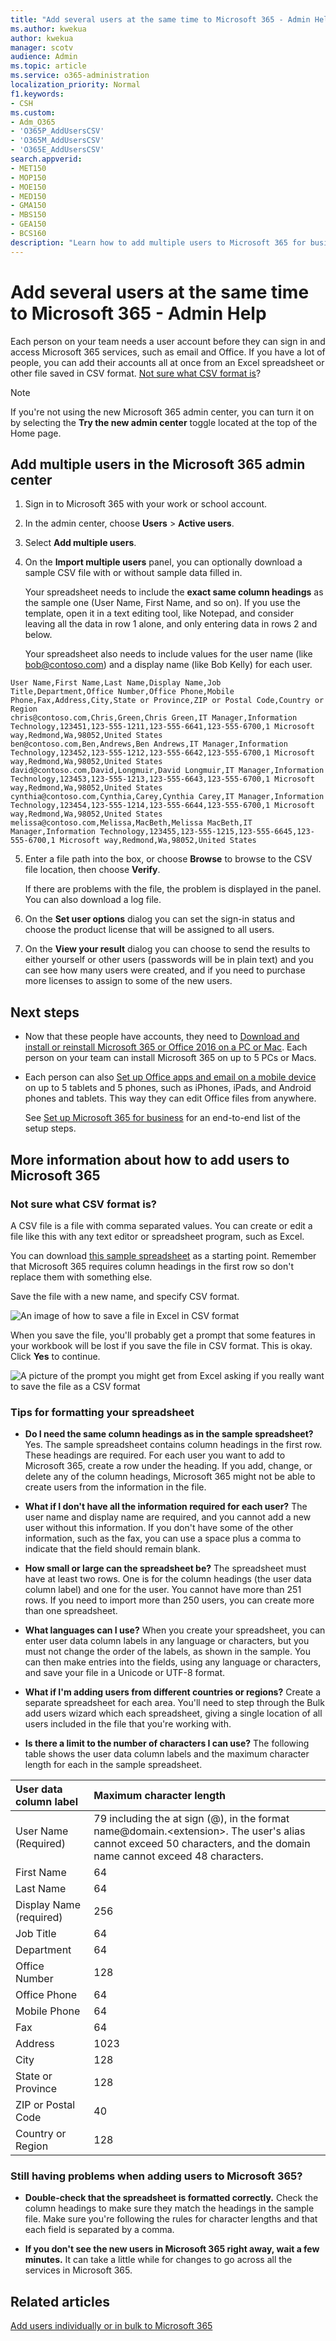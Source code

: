 ```yaml
---
title: "Add several users at the same time to Microsoft 365 - Admin Help"
ms.author: kwekua
author: kwekua
manager: scotv
audience: Admin
ms.topic: article
ms.service: o365-administration
localization_priority: Normal
f1.keywords:
- CSH
ms.custom: 
- Adm_O365
- 'O365P_AddUsersCSV'
- 'O365M_AddUsersCSV'
- 'O365E_AddUsersCSV'
search.appverid:
- MET150
- MOP150
- MOE150
- MED150
- GMA150
- MBS150
- GEA150
- BCS160
description: "Learn how to add multiple users to Microsoft 365 for business from a list in a spreadsheet or other CSV formatted file. Watch a video on YouTube that explains how to add accounts to Microsoft 365. At the end of this process, each user with an account will have a Microsoft 365 mailbox. "
---
```


# Add several users at the same time to Microsoft 365 - Admin Help

Each person on your team needs a user account before they can sign in and access Microsoft 365 services, such as email and Office. If you have a lot of people, you can add their accounts all at once from an Excel spreadsheet or other file saved in CSV format. [Not sure what CSV format is](add-several-users-at-the-same-time.md#not-sure-what-csv-format-is)?
  
> [!NOTE]
> If you're not using the new Microsoft 365 admin center, you can turn it on by selecting the **Try the new admin center** toggle located at the top of the Home page.

## Add multiple users in the Microsoft 365 admin center

1. Sign in to Microsoft 365 with your work or school account.

2. In the admin center, choose **Users** \> **Active users**.

3. Select **Add multiple users**.

4. On the **Import multiple users** panel, you can optionally download a sample CSV file with or without sample data filled in.

    Your spreadsheet needs to include the **exact same column headings** as the sample one (User Name, First Name, and so on). If you use the template, open it in a text editing tool, like Notepad, and consider leaving all the data in row 1 alone, and only entering data in rows 2 and below.

    Your spreadsheet also needs to include values for the user name (like bob@contoso.com) and a display name (like Bob Kelly) for each user.

  ```
  User Name,First Name,Last Name,Display Name,Job Title,Department,Office Number,Office Phone,Mobile Phone,Fax,Address,City,State or Province,ZIP or Postal Code,Country or Region
  chris@contoso.com,Chris,Green,Chris Green,IT Manager,Information Technology,123451,123-555-1211,123-555-6641,123-555-6700,1 Microsoft way,Redmond,Wa,98052,United States
  ben@contoso.com,Ben,Andrews,Ben Andrews,IT Manager,Information Technology,123452,123-555-1212,123-555-6642,123-555-6700,1 Microsoft way,Redmond,Wa,98052,United States
  david@contoso.com,David,Longmuir,David Longmuir,IT Manager,Information Technology,123453,123-555-1213,123-555-6643,123-555-6700,1 Microsoft way,Redmond,Wa,98052,United States
  cynthia@contoso.com,Cynthia,Carey,Cynthia Carey,IT Manager,Information Technology,123454,123-555-1214,123-555-6644,123-555-6700,1 Microsoft way,Redmond,Wa,98052,United States
  melissa@contoso.com,Melissa,MacBeth,Melissa MacBeth,IT Manager,Information Technology,123455,123-555-1215,123-555-6645,123-555-6700,1 Microsoft way,Redmond,Wa,98052,United States
  
  ```

5. Enter a file path into the box, or choose **Browse** to browse to the CSV file location, then choose **Verify**.
  
    If there are problems with the file, the problem is displayed in the panel. You can also download a log file.

6. On the **Set user options** dialog you can set the sign-in status and choose the product license that will be assigned to all users.

7. On the **View your result** dialog you can choose to send the results to either yourself or other users (passwords will be in plain text) and you can see how many users were created, and if you need to purchase more licenses to assign to some of the new users.

## Next steps

- Now that these people have accounts, they need to [Download and install or reinstall Microsoft 365 or Office 2016 on a PC or Mac](https://support.office.com/article/4414eaaf-0478-48be-9c42-23adc4716658). Each person on your team can install Microsoft 365 on up to 5 PCs or Macs.

- Each person can also [Set up Office apps and email on a mobile device](https://support.office.com/article/7dabb6cb-0046-40b6-81fe-767e0b1f014f) on up to 5 tablets and 5 phones, such as iPhones, iPads, and Android phones and tablets. This way they can edit Office files from anywhere.

    See [Set up Microsoft 365 for business](https://support.office.com/article/6a3a29a0-e616-4713-99d1-15eda62d04fa) for an end-to-end list of the setup steps.

## More information about how to add users to Microsoft 365

### Not sure what CSV format is?

A CSV file is a file with comma separated values. You can create or edit a file like this with any text editor or spreadsheet program, such as Excel.
  
You can download [this sample spreadsheet](https://www.microsoft.com/download/details.aspx?id=45485) as a starting point. Remember that Microsoft 365 requires column headings in the first row so don't replace them with something else. 
  
Save the file with a new name, and specify CSV format.
  
![An image of how to save a file in Excel in CSV format](../media/35a86ebe-63ab-4b4d-9a92-e177de33ebae.png)
  
When you save the file, you'll probably get a prompt that some features in your workbook will be lost if you save the file in CSV format. This is okay. Click **Yes** to continue.
  
![A picture of the prompt you might get from Excel asking if you really want to save the file as a CSV format](../media/51032a81-690c-45ef-bfc5-09ea7f790e98.png)
  
### Tips for formatting your spreadsheet

- **Do I need the same column headings as in the sample spreadsheet?** Yes. The sample spreadsheet contains column headings in the first row. These headings are required. For each user you want to add to Microsoft 365, create a row under the heading. If you add, change, or delete any of the column headings, Microsoft 365 might not be able to create users from the information in the file.

- **What if I don't have all the information required for each user?** The user name and display name are required, and you cannot add a new user without this information. If you don't have some of the other information, such as the fax, you can use a space plus a comma to indicate that the field should remain blank.

- **How small or large can the spreadsheet be?** The spreadsheet must have at least two rows. One is for the column headings (the user data column label) and one for the user. You cannot have more than 251 rows. If you need to import more than 250 users, you can create more than one spreadsheet.

- **What languages can I use?** When you create your spreadsheet, you can enter user data column labels in any language or characters, but you must not change the order of the labels, as shown in the sample. You can then make entries into the fields, using any language or characters, and save your file in a Unicode or UTF-8 format.

- **What if I'm adding users from different countries or regions?** Create a separate spreadsheet for each area. You'll need to step through the Bulk add users wizard which each spreadsheet, giving a single location of all users included in the file that you're working with.

- **Is there a limit to the number of characters I can use?** The following table shows the user data column labels and the maximum character length for each in the sample spreadsheet.

|**User data column label**|**Maximum character length**|
|:-----|:-----|
|User Name (Required)  <br/> |79 including the at sign (@), in the format name@domain.\<extension\>. The user's alias cannot exceed 50 characters, and the domain name cannot exceed 48 characters.  <br/> |
|First Name  <br/> |64  <br/> |
|Last Name  <br/> |64  <br/> |
|Display Name (required)  <br/> |256  <br/> |
|Job Title  <br/> |64  <br/> |
|Department  <br/> |64  <br/> |
|Office Number  <br/> |128  <br/> |
|Office Phone  <br/> |64  <br/> |
|Mobile Phone  <br/> |64  <br/> |
|Fax  <br/> |64  <br/> |
|Address  <br/> |1023  <br/> |
|City  <br/> |128  <br/> |
|State or Province  <br/> |128  <br/> |
|ZIP or Postal Code  <br/> |40  <br/> |
|Country or Region  <br/> |128  <br/> |

### Still having problems when adding users to Microsoft 365?

- **Double-check that the spreadsheet is formatted correctly.** Check the column headings to make sure they match the headings in the sample file. Make sure you're following the rules for character lengths and that each field is separated by a comma.

- **If you don't see the new users in Microsoft 365 right away, wait a few minutes.** It can take a little while for changes to go across all the services in Microsoft 365. 

## Related articles

[Add users individually or in bulk to Microsoft 365](/office365/admin/add-users/add-users)
